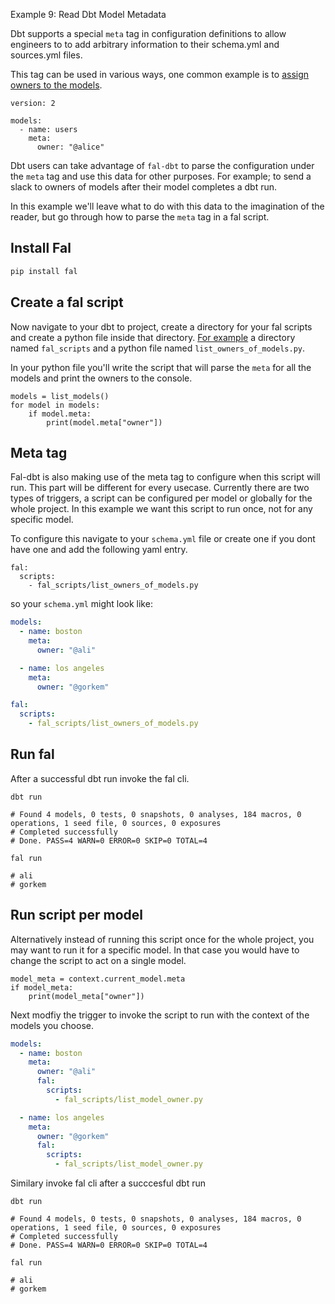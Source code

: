 Example 9: Read Dbt Model Metadata

Dbt supports a special `meta` tag in configuration definitions to allow engineers to to add arbitrary information to their schema.yml and sources.yml files.

This tag can be used in various ways, one common example is to [assign owners to the models](https://docs.getdbt.com/reference/resource-configs/meta#designate-a-model-owner).

```
version: 2

models:
  - name: users
    meta:
      owner: "@alice"
```

Dbt users can take advantage of `fal-dbt` to parse the configuration under the `meta` tag and use this data for other purposes. For example; to send a slack  to owners of models after their model completes a dbt run.

In this example we'll leave what to do with this data to the imagination of the reader, but go through how to parse the `meta` tag in a fal script.

## Install Fal

```bash
pip install fal
```

## Create a fal script

Now navigate to your dbt to project, create a directory for your fal scripts and create a python file inside that directory. [For example](https://github.com/fal-ai/fal_dbt_examples/tree/main/fal_scripts/list_owners_of_models.py) a directory named `fal_scripts` and a python file named `list_owners_of_models.py`.

In your python file you'll write the script that will parse the `meta` for all the models and print the owners to the console.

```
models = list_models()
for model in models:
    if model.meta:
        print(model.meta["owner"])
```

## Meta tag

Fal-dbt is also making use of the meta tag to configure when this script will run. This part will be different for every usecase. Currently there are two types of triggers, a script can be configured per model or globally for the whole project. In this example we want this script to run once, not for any specific model.

To configure this navigate to your `schema.yml` file or create one if you dont have one and add the following yaml entry.

```
fal:
  scripts:
    - fal_scripts/list_owners_of_models.py
```

so your `schema.yml` might look like:

```yaml
models:
  - name: boston
    meta:
      owner: "@ali"

  - name: los angeles
    meta:
      owner: "@gorkem"

fal:
  scripts:
    - fal_scripts/list_owners_of_models.py
```

## Run fal

After a successful dbt run invoke the fal cli.

```
dbt run

# Found 4 models, 0 tests, 0 snapshots, 0 analyses, 184 macros, 0 operations, 1 seed file, 0 sources, 0 exposures
# Completed successfully
# Done. PASS=4 WARN=0 ERROR=0 SKIP=0 TOTAL=4

fal run

# ali
# gorkem
```

## Run script per model

Alternatively instead of running this script once for the whole project, you may want to run it for a specific model.
In that case you would have to change the script to act on a single model.

```
model_meta = context.current_model.meta
if model_meta:
    print(model_meta["owner"])
```

Next modfiy the trigger to invoke the script to run with the context of the models you choose.

```yaml
models:
  - name: boston
    meta:
      owner: "@ali"
      fal:
        scripts:
          - fal_scripts/list_model_owner.py

  - name: los angeles
    meta:
      owner: "@gorkem"
      fal:
        scripts:
          - fal_scripts/list_model_owner.py
```

Similary invoke fal cli after a succcesful dbt run

```
dbt run

# Found 4 models, 0 tests, 0 snapshots, 0 analyses, 184 macros, 0 operations, 1 seed file, 0 sources, 0 exposures
# Completed successfully
# Done. PASS=4 WARN=0 ERROR=0 SKIP=0 TOTAL=4

fal run

# ali
# gorkem
```
